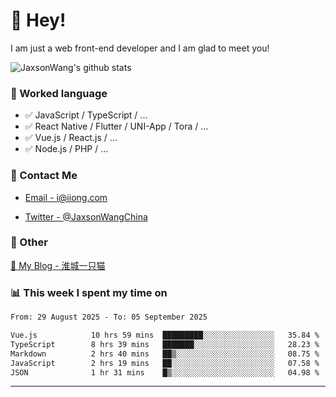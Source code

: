 # 👋 Hey!

I am just a web front-end developer and I am glad to meet you!

![JaxsonWang's github stats](https://github-readme-stats.vercel.app/api?username=JaxsonWang&&show_icons=true&&title_color=1abc9c&&icon_color=1abc9c)


### 📝 Worked language

- ✅ JavaScript / TypeScript / ...
- ✅ React Native / Flutter / UNI-App / Tora / ...
- ✅ Vue.js / React.js / ...
- ✅ Node.js / PHP / ...

### 📮 Contact Me

- [Email - i@iiong.com](mailto:i@iiong.com)

- [Twitter - @JaxsonWangChina](https://twitter.com/JaxsonWangChina)

### 🤪 Other

[📌 My Blog - 淮城一只猫](https://iiong.com)

### 📊 This week I spent my time on

<!--START_SECTION:waka-->

```txt
From: 29 August 2025 - To: 05 September 2025

Vue.js            10 hrs 59 mins  █████████░░░░░░░░░░░░░░░░   35.84 %
TypeScript        8 hrs 39 mins   ███████░░░░░░░░░░░░░░░░░░   28.23 %
Markdown          2 hrs 40 mins   ██▒░░░░░░░░░░░░░░░░░░░░░░   08.75 %
JavaScript        2 hrs 19 mins   ██░░░░░░░░░░░░░░░░░░░░░░░   07.58 %
JSON              1 hr 31 mins    █▒░░░░░░░░░░░░░░░░░░░░░░░   04.98 %
```

<!--END_SECTION:waka-->

---
